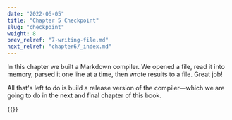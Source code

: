 ```yaml
---
date: "2022-06-05"
title: "Chapter 5 Checkpoint"
slug: "checkpoint"
weight: 8
prev_relref: "7-writing-file.md"
next_relref: "chapter6/_index.md"
---
```


In this chapter we built a Markdown compiler. We opened a file, read it into 
memory, parsed it one line at a time, then wrote results to a file. Great job!

All that's left to do is build a release version of the compiler&mdash;which we are 
going to do in the next and final chapter of this book.

{{<checkpoint 
        chapter="chapter-5"
        check="fifth"
        quote="Perseverance is not a long race; it is many short races one after another." 
        author="Walter Elliot"
        gist="https://gist.github.com/jesselawson/b5dea9e1abdff2d80f207f9dcfd732b8">}}